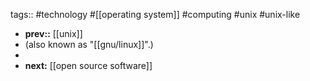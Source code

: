 tags:: #technology #[[operating system]] #computing #unix #unix-like

- **prev::** [[unix]]
- (also known as "[[gnu/linux]]".)
-
- **next:** [[open source software]]